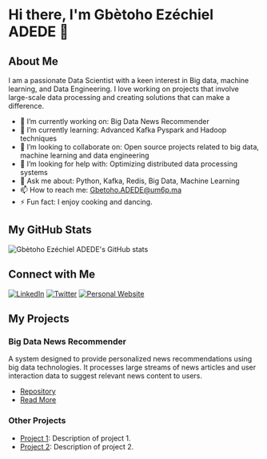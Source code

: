 
# Hi there, I'm Gbètoho Ezéchiel ADEDE 👋

## About Me

I am a passionate Data Scientist with a keen interest in Big data, machine learning, and Data Engineering. I love working on projects that involve large-scale data processing and creating solutions that can make a difference.

- 🔭 I’m currently working on: Big Data News Recommender
- 🌱 I’m currently learning: Advanced Kafka  Pyspark and Hadoop techniques
- 👯 I’m looking to collaborate on: Open source projects related to big data, machine learning and data engineering
- 🤔 I’m looking for help with: Optimizing distributed data processing systems
- 💬 Ask me about: Python, Kafka, Redis, Big Data, Machine Learning
- 📫 How to reach me: Gbetoho.ADEDE@um6p.ma
- ⚡ Fun fact: I enjoy cooking and dancing.

## My GitHub Stats

![Gbètoho Ezéchiel ADEDE's GitHub stats](https://github-readme-stats.vercel.app/api?username=Starias22&show_icons=true&theme=radical)

## Connect with Me

[![LinkedIn](https://img.shields.io/badge/LinkedIn-blue?style=flat&logo=linkedin&labelColor=blue)](https://www.linkedin.com/in/starias22/)
[![Twitter](https://img.shields.io/badge/Twitter-blue?style=flat&logo=twitter&labelColor=blue)](https://twitter.com/yourtwitter/)
[![Personal Website](https://img.shields.io/badge/Website-red?style=flat&logo=google-chrome&labelColor=red)](https://yourwebsite.com/)

## My Projects

### Big Data News Recommender

A system designed to provide personalized news recommendations using big data technologies. It processes large streams of news articles and user interaction data to suggest relevant news content to users.

- [Repository](https://github.com/yourusername/Big-Data-News-Recommender)
- [Read More](https://yourwebsite.com/big-data-news-recommender)

### Other Projects

- [Project 1](https://github.com/yourusername/project1): Description of project 1.
- [Project 2](https://github.com/yourusername/project2): Description of project 2.
